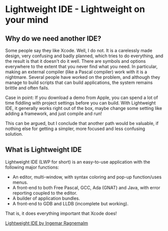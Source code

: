 # Lightweight IDE - Lightweight on your mind

## Why do we need another IDE?

Some people say they like Xcode. Well, I do not. It is a carelessly made design, very confusing and badly planned, which tries to do everything, and the result is that it doesn't do it well. There are symbols and options everywhere to the extent that you never find what you need. In particular, making an external compiler (like a Pascal compiler) work with it is a nightmare. Several people have worked on the problem, and although they manage to build scripts that can build applications, the system remains brittle and often fails.

Case in point: If you download a demo from Apple, you can spend a lot of time fiddling with project settings before you can build. With Lightweight IDE, it generally works right out of the box, maybe change some setting like adding a framework, and just compile and run!

This can be argued, but I conclude that another path would be valuable, if nothing else for getting a simpler, more focused and less confusing solution.

## What is Lightweight IDE

Lightweight IDE (LWP for short) is an easy-to-use application with the following major functions:
+ An editor, multi-window, with syntax coloring and pop-up function/uses menus.
+ A front-end to both Free Pascal, GCC, Ada (GNAT) and Java, with error reporting coupled to the editor.
+ A builder of application bundles.
+ A front-end to GDB and LLDB (incomplete but working).

That is, it does everything important that Xcode does!

[Lightweight IDE by Ingemar Ragnemalm](http://www.ragnemalm.se/lightweight/)
